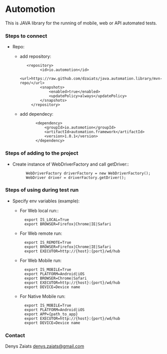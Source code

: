 # Automotion #
This is JAVA library for the running of mobile, web or API automated tests.

### Steps to connect ###
 - Repo:
   * add repository:

            <repository>
                  <id>io.automotion</id>
                  <url>https://raw.github.com/dzaiats/java.automation.library/mvn-repo/</url>
                  <snapshots>
                      <enabled>true</enabled>
                      <updatePolicy>always</updatePolicy>
                  </snapshots>
              </repository>
   * add dependecy:

                <dependency>
                    <groupId>io.automotion</groupId>
                    <artifactId>automation.framework</artifactId>
                    <version>1.0.1</version>
                </dependency>

### Steps of adding to the project ###

- Create instance of WebDriverFactory and call getDriver::

            WebDriverFactory driverFactory = new WebDriverFactory();
            WebDriver driver = driverFactory.getDriver();

### Steps of using during test run ###


 - Specify env variables (example):
    * For Web local run::

            export IS_LOCAL=True
            export BROWSER=Firefox|Chrome|IE|Safari

    * For Web remote run:

            export IS_REMOTE=True
            export BROWSER=Firefox|Chrome|IE|Safari
            export EXECUTOR=http://{host}:{port}/wd/hub

    * For Web Mobile run:

            export IS_MOBILE=True
            export PLATFORM=Android|iOS
            export BROWSER=Chrome|Safari
            export EXECUTOR=http://{host}:{port}/wd/hub
            export DEVICE=Device name

    * For Native Mobile run:

            export IS_MOBILE=True
            export PLATFORM=Android|iOS
            export APP={path_to_app}
            export EXECUTOR=http://{host}:{port}/wd/hub
            export DEVICE=Device name

### Contact ###
Denys Zaiats
denys.zaiats@gmail.com